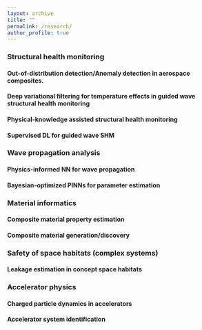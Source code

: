 ```yaml
---
layout: archive
title: ""
permalink: /research/
author_profile: true
---
```


### Structural health monitoring
#### Out-of-distribution detection/Anomaly detection in aerospace composites.
#### Deep variational filtering for temperature effects in guided wave structural health monitoring
#### Physical-knowledge assisted structural health monitoring
#### Supervised DL for guided wave SHM

### Wave propagation analysis
#### Physics-informed NN for wave propagation
#### Bayesian-optimized PINNs for parameter estimation

### Material informatics
#### Composite material property estimation
#### Composite material generation/discovery

### Safety of space habitats (complex systems)
#### Leakage estimation in concept space habitats

### Accelerator physics
#### Charged particle dynamics in accelerators
#### Accelerator system identification
